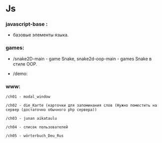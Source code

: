 # Js

### javascript-base :
- базовые элементы языка.

### games: 
- /snake2D-main - game Snake, snake2d-oop-main - games Snake в стиле OOP.

- /demo:

### www:

    /ch01 - modal_window

    /ch02 - die_Karte (карточки для запоминания слов (Нужно поместить на сервер (достаточно обычного php сервера))

    /ch03 - junan aikataulu
	
	/ch04 - список пользователей

    /ch05 - wörterbuch_Deu_Rus

